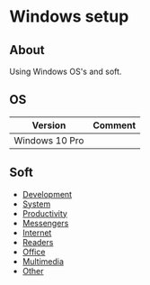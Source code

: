 # Windows setup

## About

Using Windows OS's and soft.

## OS

| Version | Comment |
| --- | --- |
| Windows 10 Pro | |

## Soft

* [Development](./soft/categories/development.md)
* [System](./soft/categories/system.md)
* [Productivity](./soft/categories/productivity.md)
* [Messengers](./soft/categories/messengers.md)
* [Internet](./soft/categories/internet.md)
* [Readers](./soft/categories/readers.md)
* [Office](./soft/categories/office.md)
* [Multimedia](./soft/categories/multimedia.md)
* [Other](./soft/categories/other.md)
